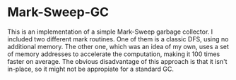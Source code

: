 Mark-Sweep-GC
=============

This is an implementation of a simple Mark-Sweep garbage collector. I included two different mark routines. One of them is a classic DFS, using no additional memory. The other one, which was an idea of my own, uses a set of memory addresses to accelerate the computation, making it 100 times faster on average. The obvious disadvantage of this approach is that it isn't in-place, so it might not be appropiate for a standard GC.
